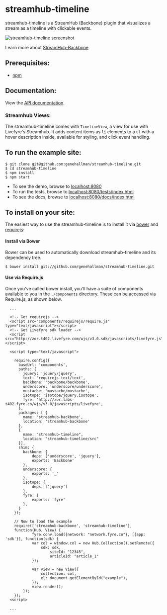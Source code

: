 # streamhub-timeline

streamhub-timeline is a StreamHub (Backbone) plugin that visualizes a stream as a timeline with clickable events.

![streamhub-timeline screenshot](https://drive.google.com/uc?id=0BwAX440-rUypR2dLLUJmQnd5SWM "streamhub-timeline screenshot")

Learn more about [StreamHub-Backbone](http://github.com/gobengo/streamhub-backbone)

## Prerequisites:
+ [npm](http://npmjs.org/)

## Documentation:
View the [API documentation](http://htmlpreview.github.com/?https://github.com/genehallman/streamhub-timeline/blob/master/docs/index.html).

### Streamhub Views:
The streamhub-timeline comes with ```TimelineView```, a view for use with Livefyre's Streamhub. It adds content items as
```li``` elements to a ```ul``` with a hover description inside, available for styling, and click event handling.

## To run the example site:

```
$ git clone git@github.com:genehallman/streamhub-timeline.git
$ cd streamhub-timeline
$ npm install
$ npm start
```

+ To see the demo, browse to [localhost:8080](http://localhost:8080)
+ To run the tests, browse to [localhost:8080/tests/index.html](http://localhost:8080/tests/index.html)
+ To see the docs, browse to [localhost:8080/docs/index.html](http://localhost:8080/docs/index.html)

## To install on your site:
The easiest way to use the streamhub-timeline is to install it via [bower](http://twitter.github.com/bower/) and [requirejs](http://requirejs.org/):

#### Install via Bower
Bower can be used to automatically download streamhub-timeline and its dependency tree.

```
$ bower install git://github.com/genehallman/streamhub-timeline.git
```

#### Use via Require.js
Once you've called bower install, you'll have a suite of components available to you in the ```./components``` directory. These can be accessed via Require.js, as shown below.

```
  ...
  
  <!-- Get requirejs -->
  <script src="components/requirejs/require.js" type="text/javascript"></script>
  <!-- Get Livefyre sdk loader -->
  <script src="http://zor.t402.livefyre.com/wjs/v3.0.sdk/javascripts/livefyre.js"></script>
  
  <script type="text/javascript">

    require.config({
      baseUrl: 'components',
      paths: {
        jquery: 'jquery/jquery',
        text: 'requirejs-text/text',
        backbone: 'backbone/backbone',
        underscore: 'underscore/underscore',
        mustache: 'mustache/mustache',
        isotope: 'isotope/jquery.isotope',
        fyre: 'http://zor.labs-t402.fyre.co/wjs/v3.0/javascripts/livefyre',
      },
      packages: [ {
        name: 'streamhub-backbone',
        location: 'streamhub-backbone'
      },
      {
        name: "streamhub-timeline",
        location: "streamhub-timeline/src"
      }],
      shim: {
        backbone: {
            deps: ['underscore', 'jquery'],
            exports: 'Backbone'
        },
        underscore: {
            exports: '_'
        },
        isotope: {
            deps: ['jquery']
        },
        fyre: {
            exports: 'fyre'
        },
      }
    });
    
  	// Now to load the example
  	require(['streamhub-backbone', 'streamhub-timeline'],
  	function(Hub, View) {
  			fyre.conv.load({network: "network.fyre.co"}, [{app: 'sdk'}], function(sdk) {
  	    	var col = window.col = new Hub.Collection().setRemote({
  	    		sdk: sdk,
  					siteId: "12345",
  					articleId: "article_1"
  			});
            
  			var view = new View({
  				collection: col,
  				el: document.getElementById("example"),
  			});
  			view.render();
  		});
  	});
  <script>
  
  ...
```
